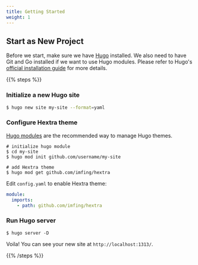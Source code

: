 ```yaml
---
title: Getting Started
weight: 1
---
```


## Start as New Project

Before we start, make sure we have [Hugo](https://gohugo.io/) installed. We also need to have Git and Go installed if we want to use Hugo modules.
Please refer to Hugo's [official installation guide](https://gohugo.io/installation/) for more details.

{{% steps %}}

### Initialize a new Hugo site

```bash
$ hugo new site my-site --format=yaml
```

### Configure Hextra theme

[Hugo modules](https://gohugo.io/hugo-modules/) are the recommended way to manage Hugo themes.

```shell
# initialize hugo module
$ cd my-site
$ hugo mod init github.com/username/my-site

# add Hextra theme
$ hugo mod get github.com/imfing/hextra
```

Edit `config.yaml` to enable Hextra theme:

```yaml
module:
  imports:
    - path: github.com/imfing/hextra
```

### Run Hugo server

```shell
$ hugo server -D
```

Voila! You can see your new site at `http://localhost:1313/`.

{{% /steps %}}
